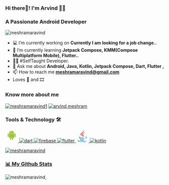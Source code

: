 ### Hi there👋! I'm Arvind 🙋‍♂️ 
### A Passionate Android Developer

<p align="left"> <img src="https://komarev.com/ghpvc/?username=meshramaravind&label=Profile%20views&color=0e75b6&style=flat" alt="meshramaravind" /> </p>

- 💻 I’m currently working on **Currently I am looking for a job change..**
- 🌱 I’m currently learning **Jetpack Compose, KMM(Compose Multiplatform Mobile), Flutter..**
- 👨‍💻 #SelfTaught Developer.
- 💬 Ask me about **Android, Java, Kotlin, Jetpack Compose, Dart, Flutter ,**
- 📫 How to reach me **meshramaravind@gmail.com**
- Loves 🎵 and 🎞 

### Know more about me
<a href="https://twitter.com/meshramaravind1" target="blank"><img align="center" src="https://raw.githubusercontent.com/rahuldkjain/github-profile-readme-generator/master/src/images/icons/Social/twitter.svg" alt="meshramaravind1" height="30" width="40" /></a>
<a href="https://linkedin.com/in/arvind meshram" target="blank"><img align="center" src="https://raw.githubusercontent.com/rahuldkjain/github-profile-readme-generator/master/src/images/icons/Social/linked-in-alt.svg" alt="arvind meshram" height="30" width="40" /></a>
</p>

### Tools & Technology 🛠

<p align="left"> <a href="https://developer.android.com" target="_blank"> <img src="https://raw.githubusercontent.com/devicons/devicon/master/icons/android/android-original-wordmark.svg" alt="android" width="40" height="40"/> </a> <a href="https://dart.dev" target="_blank"> <img src="https://www.vectorlogo.zone/logos/dartlang/dartlang-icon.svg" alt="dart" width="40" height="40"/> </a> <a href="https://firebase.google.com/" target="_blank"> <img src="https://www.vectorlogo.zone/logos/firebase/firebase-icon.svg" alt="firebase" width="40" height="40"/> </a> <a href="https://flutter.dev" target="_blank"> <img src="https://www.vectorlogo.zone/logos/flutterio/flutterio-icon.svg" alt="flutter" width="40" height="40"/> </a> <a href="https://www.java.com" target="_blank"> <img src="https://raw.githubusercontent.com/devicons/devicon/master/icons/java/java-original.svg" alt="java" width="40" height="40"/> </a> <a href="https://kotlinlang.org" target="_blank"> <img src="https://www.vectorlogo.zone/logos/kotlinlang/kotlinlang-icon.svg" alt="kotlin" width="40" height="40"/> </p>

<p><img align="bottom" src="https://github-readme-stats.vercel.app/api/top-langs?username=meshramaravind&show_icons=true&locale=en&layout=compact" alt="meshramaravind" /></p>

### 📊 My Github Stats
<p>&nbsp;<img align="left" src="https://github-readme-stats.vercel.app/api?username=meshramaravind&show_icons=true&locale=en" alt="meshramaravind"/> </p>
